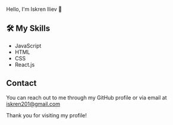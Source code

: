 Hello, I'm Iskren Iliev 👋

## 🛠 My Skills
- JavaScript
- HTML
- CSS
- React.js

## Contact
You can reach out to me through my GitHub profile or via email at iskren201@gmail.com

Thank you for visiting my profile!
